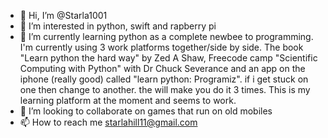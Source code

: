 - 👋 Hi, I’m @Starla1001
- 👀 I’m interested in python, swift and rapberry pi
- 🌱 I’m currently learning python as a complete newbee to programming. I'm currently using 3 work platforms together/side by side. The book "Learn python the hard way" by Zed A Shaw, Freecode camp "Scientific Computing with Python" with Dr Chuck Severance and an app on the iphone (really good) called "learn python: Programiz". if i get stuck on one then change to another. the will make you do it 3 times. This is my learning platform at the moment and seems to work. 
- 💞️ I’m looking to collaborate on games that run on old mobiles
- 📫 How to reach me starlahill11@gmail.com

<!---
Starla1001/Starla1001 is a ✨ special ✨ repository because its `README.md` (this file) appears on your GitHub profile.
You can click the Preview link to take a look at your changes.
--->
